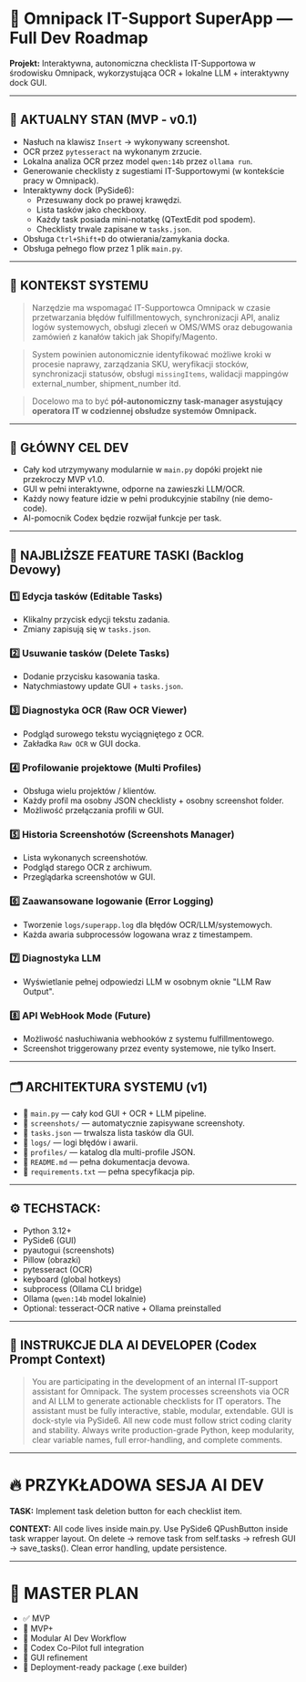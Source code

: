 # 🚀 Omnipack IT-Support SuperApp — Full Dev Roadmap

**Projekt:** Interaktywna, autonomiczna checklista IT-Supportowa w środowisku Omnipack, wykorzystująca OCR + lokalne LLM + interaktywny dock GUI.

---

## 🔧 AKTUALNY STAN (MVP - v0.1)

- Nasłuch na klawisz `Insert` → wykonywany screenshot.
- OCR przez `pytesseract` na wykonanym zrzucie.
- Lokalna analiza OCR przez model `qwen:14b` przez `ollama run`.
- Generowanie checklisty z sugestiami IT-Supportowymi (w kontekście pracy w Omnipack).
- Interaktywny dock (PySide6):
  - Przesuwany dock po prawej krawędzi.
  - Lista tasków jako checkboxy.
  - Każdy task posiada mini-notatkę (QTextEdit pod spodem).
  - Checklisty trwale zapisane w `tasks.json`.
- Obsługa `Ctrl+Shift+D` do otwierania/zamykania docka.
- Obsługa pełnego flow przez 1 plik `main.py`.

---

## 🧠 KONTEKST SYSTEMU

> Narzędzie ma wspomagać IT-Supportowca Omnipack w czasie przetwarzania błędów fulfillmentowych, synchronizacji API, analiz logów systemowych, obsługi zleceń w OMS/WMS oraz debugowania zamówień z kanałów takich jak Shopify/Magento.

> System powinien autonomicznie identyfikować możliwe kroki w procesie naprawy, zarządzania SKU, weryfikacji stocków, synchronizacji statusów, obsługi `missingItems`, walidacji mappingów external_number, shipment_number itd.

> Docelowo ma to być **pół-autonomiczny task-manager asystujący operatora IT w codziennej obsłudze systemów Omnipack.**

---

## 🔭 GŁÓWNY CEL DEV

- Cały kod utrzymywany modularnie w `main.py` dopóki projekt nie przekroczy MVP v1.0.
- GUI w pełni interaktywne, odporne na zawieszki LLM/OCR.
- Każdy nowy feature idzie w pełni produkcyjnie stabilny (nie demo-code).
- AI-pomocnik Codex będzie rozwijał funkcje per task.

---

## 🚩 NAJBLIŻSZE FEATURE TASKI (Backlog Devowy)

### 1️⃣ Edycja tasków (Editable Tasks)
- Klikalny przycisk edycji tekstu zadania.
- Zmiany zapisują się w `tasks.json`.

### 2️⃣ Usuwanie tasków (Delete Tasks)
- Dodanie przycisku kasowania taska.
- Natychmiastowy update GUI + `tasks.json`.

### 3️⃣ Diagnostyka OCR (Raw OCR Viewer)
- Podgląd surowego tekstu wyciągniętego z OCR.
- Zakładka `Raw OCR` w GUI docka.

### 4️⃣ Profilowanie projektowe (Multi Profiles)
- Obsługa wielu projektów / klientów.
- Każdy profil ma osobny JSON checklisty + osobny screenshot folder.
- Możliwość przełączania profili w GUI.

### 5️⃣ Historia Screenshotów (Screenshots Manager)
- Lista wykonanych screenshotów.
- Podgląd starego OCR z archiwum.
- Przeglądarka screenshotów w GUI.

### 6️⃣ Zaawansowane logowanie (Error Logging)
- Tworzenie `logs/superapp.log` dla błędów OCR/LLM/systemowych.
- Każda awaria subprocessów logowana wraz z timestampem.

### 7️⃣ Diagnostyka LLM
- Wyświetlanie pełnej odpowiedzi LLM w osobnym oknie "LLM Raw Output".

### 8️⃣ API WebHook Mode (Future)
- Możliwość nasłuchiwania webhooków z systemu fulfillmentowego.
- Screenshot triggerowany przez eventy systemowe, nie tylko Insert.

---

## 🗂️ ARCHITEKTURA SYSTEMU (v1)

- 📂 `main.py` — cały kod GUI + OCR + LLM pipeline.
- 📂 `screenshots/` — automatycznie zapisywane screenshoty.
- 📂 `tasks.json` — trwalsza lista tasków dla GUI.
- 📂 `logs/` — logi błędów i awarii.
- 📂 `profiles/` — katalog dla multi-profile JSON.
- 📂 `README.md` — pełna dokumentacja devowa.
- 📂 `requirements.txt` — pełna specyfikacja pip.

---

## ⚙️ TECHSTACK:

- Python 3.12+
- PySide6 (GUI)
- pyautogui (screenshots)
- Pillow (obrazki)
- pytesseract (OCR)
- keyboard (global hotkeys)
- subprocess (Ollama CLI bridge)
- Ollama (`qwen:14b` model lokalnie)
- Optional: tesseract-OCR native + Ollama preinstalled

---

## 🤖 INSTRUKCJE DLA AI DEVELOPER (Codex Prompt Context)

> You are participating in the development of an internal IT-support assistant for Omnipack. The system processes screenshots via OCR and AI LLM to generate actionable checklists for IT operators. The assistant must be fully interactive, stable, modular, extendable. GUI is dock-style via PySide6. All new code must follow strict coding clarity and stability. Always write production-grade Python, keep modularity, clear variable names, full error-handling, and complete comments.

---

# 🔥 PRZYKŁADOWA SESJA AI DEV

**TASK:** Implement task deletion button for each checklist item.

**CONTEXT:** All code lives inside main.py. Use PySide6 QPushButton inside task wrapper layout. On delete → remove task from self.tasks → refresh GUI → save_tasks(). Clean error handling, update persistence.

---

# 🏁 MASTER PLAN

- ✅ MVP
- 🔄 MVP+
- 🔄 Modular AI Dev Workflow
- 🔄 Codex Co-Pilot full integration
- 🔄 GUI refinement
- 🔄 Deployment-ready package (.exe builder)

